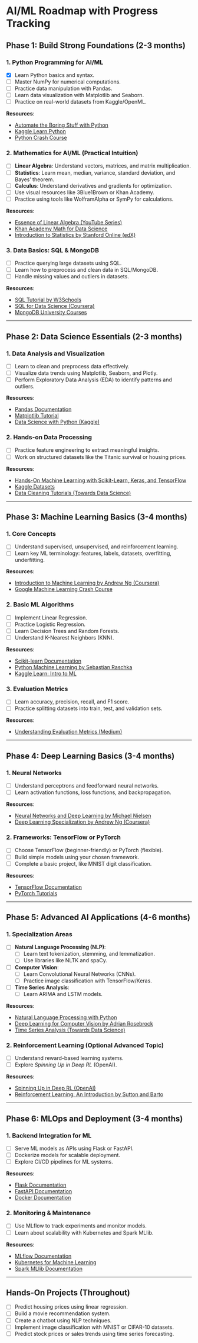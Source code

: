 # AI/ML Roadmap with Progress Tracking

## Phase 1: Build Strong Foundations (2-3 months)

### 1. Python Programming for AI/ML
- [x] Learn Python basics and syntax.
- [ ] Master NumPy for numerical computations.
- [ ] Practice data manipulation with Pandas.
- [ ] Learn data visualization with Matplotlib and Seaborn.
- [ ] Practice on real-world datasets from Kaggle/OpenML.

**Resources**:
- [Automate the Boring Stuff with Python](https://automatetheboringstuff.com/)
- [Kaggle Learn Python](https://www.kaggle.com/learn/python)
- [Python Crash Course](https://nostarch.com/pythoncrashcourse2e)

### 2. Mathematics for AI/ML (Practical Intuition)
- [ ] **Linear Algebra**: Understand vectors, matrices, and matrix multiplication.
- [ ] **Statistics**: Learn mean, median, variance, standard deviation, and Bayes’ theorem.
- [ ] **Calculus**: Understand derivatives and gradients for optimization.
- [ ] Use visual resources like 3Blue1Brown or Khan Academy.
- [ ] Practice using tools like WolframAlpha or SymPy for calculations.

**Resources**:
- [Essence of Linear Algebra (YouTube Series)](https://www.youtube.com/watch?v=fNk_zzaMoSs)
- [Khan Academy Math for Data Science](https://www.khanacademy.org/math)
- [Introduction to Statistics by Stanford Online (edX)](https://online.stanford.edu/courses/sto101-introduction-statistics)

### 3. Data Basics: SQL & MongoDB
- [ ] Practice querying large datasets using SQL.
- [ ] Learn how to preprocess and clean data in SQL/MongoDB.
- [ ] Handle missing values and outliers in datasets.

**Resources**:
- [SQL Tutorial by W3Schools](https://www.w3schools.com/sql/)
- [SQL for Data Science (Coursera)](https://www.coursera.org/learn/sql-for-data-science)
- [MongoDB University Courses](https://university.mongodb.com/)

---

## Phase 2: Data Science Essentials (2-3 months)

### 1. Data Analysis and Visualization
- [ ] Learn to clean and preprocess data effectively.
- [ ] Visualize data trends using Matplotlib, Seaborn, and Plotly.
- [ ] Perform Exploratory Data Analysis (EDA) to identify patterns and outliers.

**Resources**:
- [Pandas Documentation](https://pandas.pydata.org/docs/)
- [Matplotlib Tutorial](https://matplotlib.org/stable/tutorials/index.html)
- [Data Science with Python (Kaggle)](https://www.kaggle.com/learn/data-science)

### 2. Hands-on Data Processing
- [ ] Practice feature engineering to extract meaningful insights.
- [ ] Work on structured datasets like the Titanic survival or housing prices.

**Resources**:
- [Hands-On Machine Learning with Scikit-Learn, Keras, and TensorFlow](https://www.oreilly.com/library/view/hands-on-machine-learning/9781492032632/)
- [Kaggle Datasets](https://www.kaggle.com/datasets)
- [Data Cleaning Tutorials (Towards Data Science)](https://towardsdatascience.com/)

---

## Phase 3: Machine Learning Basics (3-4 months)

### 1. Core Concepts
- [ ] Understand supervised, unsupervised, and reinforcement learning.
- [ ] Learn key ML terminology: features, labels, datasets, overfitting, underfitting.

**Resources**:
- [Introduction to Machine Learning by Andrew Ng (Coursera)](https://www.coursera.org/learn/machine-learning)
- [Google Machine Learning Crash Course](https://developers.google.com/machine-learning/crash-course)

### 2. Basic ML Algorithms
- [ ] Implement Linear Regression.
- [ ] Practice Logistic Regression.
- [ ] Learn Decision Trees and Random Forests.
- [ ] Understand K-Nearest Neighbors (KNN).

**Resources**:
- [Scikit-learn Documentation](https://scikit-learn.org/stable/)
- [Python Machine Learning by Sebastian Raschka](https://sebastianraschka.com/books.html)
- [Kaggle Learn: Intro to ML](https://www.kaggle.com/learn/intro-to-machine-learning)

### 3. Evaluation Metrics
- [ ] Learn accuracy, precision, recall, and F1 score.
- [ ] Practice splitting datasets into train, test, and validation sets.

**Resources**:
- [Understanding Evaluation Metrics (Medium)](https://towardsdatascience.com/)

---

## Phase 4: Deep Learning Basics (3-4 months)

### 1. Neural Networks
- [ ] Understand perceptrons and feedforward neural networks.
- [ ] Learn activation functions, loss functions, and backpropagation.

**Resources**:
- [Neural Networks and Deep Learning by Michael Nielsen](http://neuralnetworksanddeeplearning.com/)
- [Deep Learning Specialization by Andrew Ng (Coursera)](https://www.coursera.org/specializations/deep-learning)

### 2. Frameworks: TensorFlow or PyTorch
- [ ] Choose TensorFlow (beginner-friendly) or PyTorch (flexible).
- [ ] Build simple models using your chosen framework.
- [ ] Complete a basic project, like MNIST digit classification.

**Resources**:
- [TensorFlow Documentation](https://www.tensorflow.org/)
- [PyTorch Tutorials](https://pytorch.org/tutorials/)

---

## Phase 5: Advanced AI Applications (4-6 months)

### 1. Specialization Areas
- [ ] **Natural Language Processing (NLP)**:
  - [ ] Learn text tokenization, stemming, and lemmatization.
  - [ ] Use libraries like NLTK and spaCy.
- [ ] **Computer Vision**:
  - [ ] Learn Convolutional Neural Networks (CNNs).
  - [ ] Practice image classification with TensorFlow/Keras.
- [ ] **Time Series Analysis**:
  - [ ] Learn ARIMA and LSTM models.

**Resources**:
- [Natural Language Processing with Python](https://www.nltk.org/book/)
- [Deep Learning for Computer Vision by Adrian Rosebrock](https://pyimagesearch.com/deep-learning-computer-vision/)
- [Time Series Analysis (Towards Data Science)](https://towardsdatascience.com/)

### 2. Reinforcement Learning (Optional Advanced Topic)
- [ ] Understand reward-based learning systems.
- [ ] Explore *Spinning Up in Deep RL* (OpenAI).

**Resources**:
- [Spinning Up in Deep RL (OpenAI)](https://spinningup.openai.com/en/latest/)
- [Reinforcement Learning: An Introduction by Sutton and Barto](http://incompleteideas.net/book/the-book.html)

---

## Phase 6: MLOps and Deployment (3-4 months)

### 1. Backend Integration for ML
- [ ] Serve ML models as APIs using Flask or FastAPI.
- [ ] Dockerize models for scalable deployment.
- [ ] Explore CI/CD pipelines for ML systems.

**Resources**:
- [Flask Documentation](https://flask.palletsprojects.com/)
- [FastAPI Documentation](https://fastapi.tiangolo.com/)
- [Docker Documentation](https://docs.docker.com/)

### 2. Monitoring & Maintenance
- [ ] Use MLflow to track experiments and monitor models.
- [ ] Learn about scalability with Kubernetes and Spark MLlib.

**Resources**:
- [MLflow Documentation](https://mlflow.org/)
- [Kubernetes for Machine Learning](https://kubernetes.io/)
- [Spark MLlib Documentation](https://spark.apache.org/mllib/)

---

## Hands-On Projects (Throughout)
- [ ] Predict housing prices using linear regression.
- [ ] Build a movie recommendation system.
- [ ] Create a chatbot using NLP techniques.
- [ ] Implement image classification with MNIST or CIFAR-10 datasets.
- [ ] Predict stock prices or sales trends using time series forecasting.
